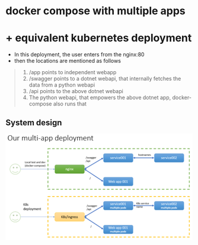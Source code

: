 # docker compose with multiple apps
# + equivalent kubernetes deployment

* In this deployment, the user enters from the nginx:80
* then the locations are mentioned as follows
> 1. /app points to independent webapp
> 2. /swagger points to a dotnet webapi, that internally fetches the data from a python webapi
> 3. /api points to the above dotnet webapi
> 4. The python webapi, that empowers the above dotnet app, docker-compose also runs that

## System design

![system-design-image](./SystemDesign.PNG)
